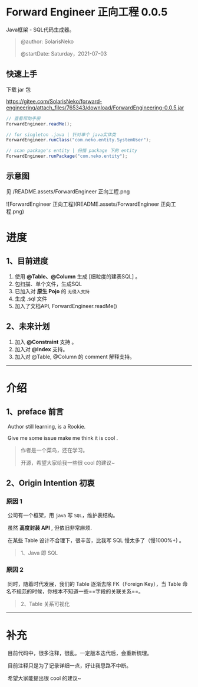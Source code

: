 # Forward Engineer 正向工程 0.0.5

Java框架 - SQL代码生成器。

> @author: SolarisNeko 
>
> @startDate: Saturday，2021-07-03

## 快速上手

下载 jar 包

https://gitee.com/SolarisNeko/forward-engineering/attach_files/765343/download/ForwardEngineering-0.0.5.jar

```java
// 查看帮助手册 
ForwardEngineer.readMe();

// for singleton .java | 针对单个 java实体类
ForwardEngineer.runClass("com.neko.entity.SystemUser");

// scan package's entity | 扫描 package 下的 entity
ForwardEngineer.runPackage("com.neko.entity");

```



## 示意图
见 /README.assets/ForwardEngineer 正向工程.png

![ForwardEngineer 正向工程](README.assets/ForwardEngineer 正向工程.png)

# 进度

## 1、目前进度

1. 使用 **@Table、@Column** 生成 [细粒度的建表SQL] 。
2. 包扫描、单个文件，生成SQL
3. 已加入对 **原生 Pojo** 的 `无侵入支持`
4. 生成 .sql 文件
5. 加入了文档API, ForwardEngineer.readMe()

## 2、未来计划

1. 加入 **@Constraint** 支持 。
2. 加入对 **@Index** 支持。
3. 加入对 @Table, @Column 的 comment 解释支持。



------

# 介绍

## 1、preface 前言

​	Author still learning, is a Rookie.

​	Give me some issue make me think it is cool .

> 作者是一个菜鸟，还在学习。
>
> 开源，希望大家给我一些很 cool 的建议~

## 2、Origin Intention 初衷

### 原因 1

​	公司有一个框架，用 `java` 写 `SQL`，维护表结构。

​	虽然 **高度封装 API** , 但依旧非常麻烦.

​	在某些 Table 设计不合理下，很辛苦，比我写 SQL 慢太多了（慢1000%+) 。

> 1、Java 即 SQL

### 原因 2

​	同时，随着时代发展，我们的 Table 逐渐去除 FK（Foreign Key），当 Table 命名不规范的时候，你根本不知道一些==字段的关联关系==。

> 2、Table 关系可视化



---------

# 补充

​	目前代码中，很多注释，很乱。一定版本迭代后，会重新梳理。

​	目前注释只是为了记录详细一点，好让我思路不中断。

​	希望大家能提出很 cool 的建议~

